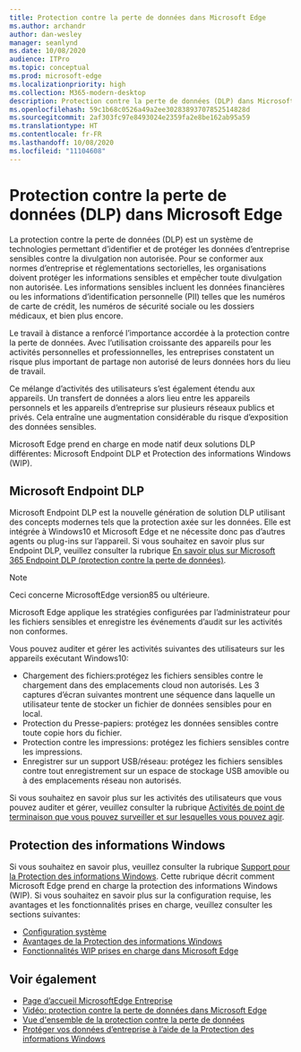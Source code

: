 ```yaml
---
title: Protection contre la perte de données dans Microsoft Edge
ms.author: archandr
author: dan-wesley
manager: seanlynd
ms.date: 10/08/2020
audience: ITPro
ms.topic: conceptual
ms.prod: microsoft-edge
ms.localizationpriority: high
ms.collection: M365-modern-desktop
description: Protection contre la perte de données (DLP) dans Microsoft Edge
ms.openlocfilehash: 59c1b68c0526a49a2ee30283893707852514828d
ms.sourcegitcommit: 2af303fc97e8493024e2359fa2e8be162ab95a59
ms.translationtype: HT
ms.contentlocale: fr-FR
ms.lasthandoff: 10/08/2020
ms.locfileid: "11104608"
---
```

# Protection contre la perte de données (DLP) dans Microsoft Edge

La protection contre la perte de données (DLP) est un système de technologies permettant d’identifier et de protéger les données d’entreprise sensibles contre la divulgation non autorisée. Pour se conformer aux normes d’entreprise et réglementations sectorielles, les organisations doivent protéger les informations sensibles et empêcher toute divulgation non autorisée. Les informations sensibles incluent les données financières ou les informations d’identification personnelle (PII) telles que les numéros de carte de crédit, les numéros de sécurité sociale ou les dossiers médicaux, et bien plus encore.

Le travail à distance a renforcé l’importance accordée à la protection contre la perte de données. Avec l’utilisation croissante des appareils pour les activités personnelles et professionnelles, les entreprises constatent un risque plus important de partage non autorisé de leurs données hors du lieu de travail.

Ce mélange d’activités des utilisateurs s’est également étendu aux appareils. Un transfert de données a alors lieu entre les appareils personnels et les appareils d’entreprise sur plusieurs réseaux publics et privés. Cela entraîne une augmentation considérable du risque d’exposition des données sensibles.

Microsoft Edge prend en charge en mode natif deux solutions DLP différentes: Microsoft Endpoint DLP et Protection des informations Windows (WIP).

## Microsoft Endpoint DLP

Microsoft Endpoint DLP est la nouvelle génération de solution DLP utilisant des concepts modernes tels que la protection axée sur les données. Elle est intégrée à Windows10 et Microsoft Edge et ne nécessite donc pas d’autres agents ou plug-ins sur l’appareil. Si vous souhaitez en savoir plus sur Endpoint DLP, veuillez consulter la rubrique [En savoir plus sur Microsoft 365 Endpoint DLP (protection contre la perte de données)](https://docs.microsoft.com/microsoft-365/compliance/endpoint-dlp-learn-about?view=o365-worldwide).

> [!NOTE]
> Ceci concerne MicrosoftEdge version85 ou ultérieure.

Microsoft Edge applique les stratégies configurées par l’administrateur pour les fichiers sensibles et enregistre les événements d’audit sur les activités non conformes.

Vous pouvez auditer et gérer les activités suivantes des utilisateurs sur les appareils exécutant Windows10:

- Chargement des fichiers:protégez les fichiers sensibles contre le chargement dans des emplacements cloud non autorisés. Les 3 captures d’écran suivantes montrent une séquence dans laquelle un utilisateur tente de stocker un fichier de données sensibles pour en local.
- Protection du Presse-papiers: protégez les données sensibles contre toute copie hors du fichier.
- Protection contre les impressions: protégez les fichiers sensibles contre les impressions.
- Enregistrer sur un support USB/réseau: protégez les fichiers sensibles contre tout enregistrement sur un espace de stockage USB amovible ou à des emplacements réseau non autorisés.

Si vous souhaitez en savoir plus sur les activités des utilisateurs que vous pouvez auditer et gérer, veuillez consulter la rubrique [Activités de point de terminaison que vous pouvez surveiller et sur lesquelles vous pouvez agir](https://docs.microsoft.com/microsoft-365/compliance/endpoint-dlp-learn-about?view=o365-worldwide#endpoint-activities-you-can-monitor-and-take-action-on).

## Protection des informations Windows

Si vous souhaitez en savoir plus, veuillez consulter la rubrique [Support pour la Protection des informations Windows](https://docs.microsoft.com/deployedge/microsoft-edge-security-windows-information-protection). Cette rubrique décrit comment Microsoft Edge prend en charge la protection des informations Windows (WIP). Si vous souhaitez en savoir plus sur la configuration requise, les avantages et les fonctionnalités prises en charge, veuillez consulter les sections suivantes:

- [Configuration système](https://docs.microsoft.com/deployedge/:microsoft-edge-security-windows-information-protection#system-requirements)
- [Avantages de la Protection des informations Windows](https://docs.microsoft.com/deployedge/microsoft-edge-security-windows-information-protection#windows-information-protection-benefits)
- [Fonctionnalités WIP prises en charge dans Microsoft Edge](https://docs.microsoft.com/DeployEdge/microsoft-edge-security-windows-information-protection#wip-features-supported-in-microsoft-edge)

## Voir également

- [Page d’accueil MicrosoftEdge Entreprise](https://aka.ms/EdgeEnterprise)
- [Vidéo: protection contre la perte de données dans Microsoft Edge](https://www.youtube.com/watch?v=dLD04U9eTqg)
- [Vue d'ensemble de la protection contre la perte de données](https://docs.microsoft.com/microsoft-365/compliance/data-loss-prevention-policies?view=o365-worldwide)
- [Protéger vos données d’entreprise à l’aide de la Protection des informations Windows](https://docs.microsoft.com/windows/security/information-protection/windows-information-protection/protect-enterprise-data-using-wip)

